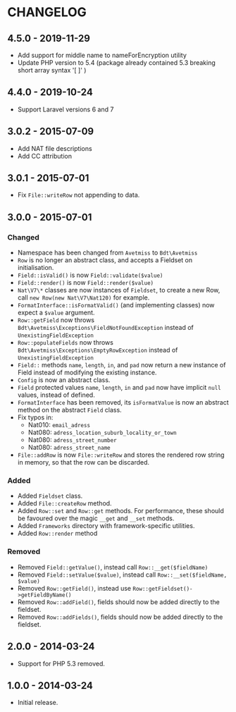 # CHANGELOG

## 4.5.0 - 2019-11-29

* Add support for middle name to nameForEncryption utility
* Update PHP version to 5.4 (package already contained 5.3 breaking short array syntax '[ ]' )

## 4.4.0 - 2019-10-24

* Support Laravel versions 6 and 7

## 3.0.2 - 2015-07-09

* Add NAT file descriptions
* Add CC attribution

## 3.0.1 - 2015-07-01

* Fix `File::writeRow` not appending to data.

## 3.0.0 - 2015-07-01

### Changed

* Namespace has been changed from `Avetmiss` to `Bdt\Avetmiss`
* `Row` is no longer an abstract class, and accepts a Fieldset on initialisation.
* `Field::isValid()` is now `Field::validate($value)`
* `Field::render()` is now `Field::render($value)`
* `Nat\V7\*` classes are now instances of `Fieldset`, to create a new Row, call
  `new Row(new Nat\V7\Nat120)` for example.
* `FormatInterface::isFormatValid()` (and implementing classes) now expect a `$value` argument.
* `Row::getField` now throws `Bdt\Avetmiss\Exceptions\FieldNotFoundException` instead of `UnexistingFieldException`
* `Row::populateFields` now throws `Bdt\Avetmiss\Exceptions\EmptyRowException` instead of `UnexistingFieldException`
* `Field::` methods `name`, `length`, `in`, and `pad` now return a new instance of Field instead of modifying the existing instance.
* `Config` is now an abstract class.
* `Field` protected values `name`, `length`, `in` and `pad` now have implicit `null` values, instead of defined.
* `FormatInterface` has been removed, its `isFormatValue` is now an abstract method on the abstract `Field` class.
* Fix typos in:
  * Nat010: `email_adress`
  * Nat080: `adress_location_suburb_locality_or_town`
  * Nat080: `adress_street_number`
  * Nat080: `adress_street_name`
* `File::addRow` is now `File::writeRow` and stores the rendered row string in memory, so that the row can be discarded.

### Added

* Added `Fieldset` class.
* Added `File::createRow` method.
* Added `Row::set` and `Row::get` methods. For performance, these should be favoured over the magic `__get` and `__set` methods.
* Added `Frameworks` directory with framework-specific utilities.
* Added `Row::render` method

### Removed

* Removed `Field::getValue()`, instead call `Row::__get($fieldName)`
* Removed `Field::setValue($value)`, instead call `Row::__set($fieldName, $value)`
* Removed `Row::getField()`, instead use `Row::getFieldset()->getFieldByName()`
* Removed `Row::addField()`, fields should now be added directly to the fieldset.
* Removed `Row::addFields()`, fields should now be added directly to the fieldset.

## 2.0.0 - 2014-03-24

* Support for PHP 5.3 removed.

## 1.0.0 - 2014-03-24

* Initial release.